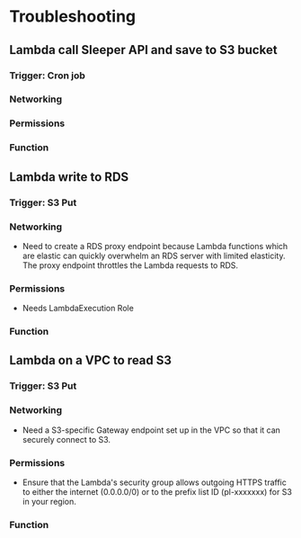 # Troubleshooting

## Lambda call Sleeper API and save to S3 bucket
### Trigger: Cron job
### Networking
### Permissions
### Function


## Lambda write to RDS
### Trigger: S3 Put
### Networking
- Need to create a RDS proxy endpoint because Lambda functions which are elastic can quickly overwhelm an RDS server with limited elasticity. The proxy endpoint throttles the Lambda requests to RDS.
### Permissions
- Needs LambdaExecution Role
### Function


## Lambda on a VPC to read S3
### Trigger: S3 Put
### Networking
- Need a S3-specific Gateway endpoint set up in the VPC so that it can securely connect to S3.
### Permissions
- Ensure that the Lambda's security group allows outgoing HTTPS traffic to either the internet (0.0.0.0/0) or to the prefix list ID (pl-xxxxxxx) for S3 in your region.
### Function


